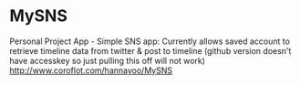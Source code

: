 MySNS
=====

Personal Project App - Simple SNS app:
Currently allows saved account to retrieve timeline data from twitter & post to timeline
(github version doesn't have accesskey so just pulling this off will not work)
http://www.coroflot.com/hannayoo/MySNS
